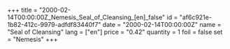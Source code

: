 +++
title = "2000-02-14T00:00:00Z_Nemesis_Seal_of_Cleansing_[en]_false"
id = "af6c921e-1b82-412c-9979-adfdf83440f7"
date = "2000-02-14T00:00:00Z"
name = "Seal of Cleansing"
lang = ["en"]
price = "0.42"
quantity = 1
foil = false
set = "Nemesis"
+++
